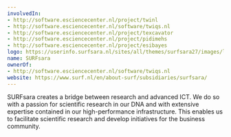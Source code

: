 ```yaml
---
involvedIn:
- http://software.esciencecenter.nl/project/twinl
- http://software.esciencecenter.nl/software/twiqs.nl
- http://software.esciencecenter.nl/project/texcavator
- http://software.esciencecenter.nl/project/pidimehs
- http://software.esciencecenter.nl/project/esibayes
logo: https://userinfo.surfsara.nl/sites/all/themes/surfsara27/images/logo.png
name: SURFsara
ownerOf:
- http://software.esciencecenter.nl/software/twiqs.nl
website: https://www.surf.nl/en/about-surf/subsidiaries/surfsara/
---
```

SURFsara creates a bridge between research and advanced ICT. We do so with a passion for scientific research in our DNA and with extensive expertise contained in our high-performance infrastructure. This enables us to facilitate scientific research and develop initiatives for the business community.

